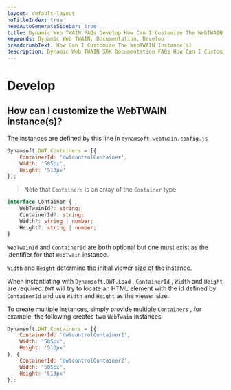 ```yaml
---
layout: default-layout
noTitleIndex: true
needAutoGenerateSidebar: true
title: Dynamic Web TWAIN FAQs Develop How Can I Customize The WebTWAIN Instance(s)
keywords: Dynamic Web TWAIN, Documentation, Develop
breadcrumbText: How Can I Customize The WebTWAIN Instance(s)
description: Dynamic Web TWAIN SDK Documentation FAQs How Can I Customize The WebTWAIN Instance(s)
---
```


# Develop

## How can I customize the WebTWAIN instance(s)? 

The instances are defined by this line in `dynamsoft.webtwain.config.js`

``` javascript
Dynamsoft.DWT.Containers = [{
    ContainerId: 'dwtcontrolContainer',
    Width: '585px',
    Height: '513px'
}];
```

> Note that `Containers` is an array of the `Container` type

``` typescript
interface Container {
    WebTwainId?: string;
    ContainerId?: string;
    Width?: string | number;
    Height?: string | number;
}
```

`WebTwainId` and `ContainerId` are both optional but one must exist as the identifier for that `WebTwain` instance.

`Width` and `Height` determine the initial viewer size of the instance.

When instantiating with `Dynamsoft.DWT.Load` , `ContainerId` , `Width` and `Height` are required. `DWT` will try to locate an HTML element with the id defined by `ContainerId` and use `Width` and `Height` as the viewer size.

To create multiple instances, simply provide multiple `Containers` , for example, the following creates two `WebTwain` instances

``` javascript
Dynamsoft.DWT.Containers = [{
    ContainerId: 'dwtcontrolContainer1',
    Width: '585px',
    Height: '513px'
}, {
    ContainerId: 'dwtcontrolContainer2',
    Width: '585px',
    Height: '513px'
}];
```

